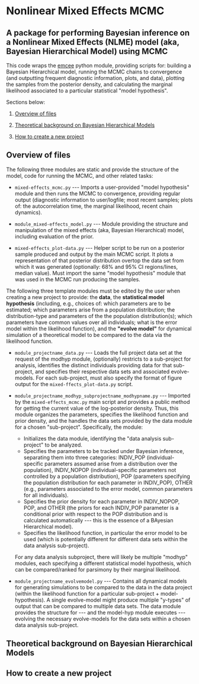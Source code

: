 # Nonlinear Mixed Effects MCMC 
## A package for performing Bayesian inference on a Nonlinear Mixed Effects (NLME) model (aka, Bayesian Hierarchical Model) using MCMC

This code wraps the [emcee](https://emcee.readthedocs.io/en/stable/) python module, providing scripts for: building a Bayesian Hierarchical model, running the MCMC chains to convergence (and outputting frequent diagnostic information, plots, and data), plotting the samples from the posterior density, and calculating the marginal likelihood associated to a particular statistical "model hypothesis".

Sections below:

1. [Overview of files](#overview-of-files)

2. [Theoretical background on Bayesian Hierarchical Models](#theoretical-background-on-bayesian-hierarchical-models)

3. [How to create a new project](#how-to-create-a-new-project)

## Overview of files

The following three modules are static and provide the structure of the model, code for running the MCMC, and other related tasks:

* `mixed-effects_mcmc.py` --- Imports a user-provided "model hypothesis" module and then runs the MCMC to convergence, providing regular output (diagnostic information to user/logfile; most recent samples; plots of: the autocorrelation time, the marginal likelihood, recent chain dynamics).

* `module_mixed-effects_model.py` --- Module providing the structure and manipulation of the mixed effects (aka, Bayesian Hierarchical) model, including evaluation of the prior.

* `mixed-effects_plot-data.py` --- Helper script to be run on a posterior sample produced and output by the main MCMC script.  It plots a representation of that posterior distribution overtop the data set from which it was generated (optionally: 68% and 95% CI regions/lines, median value). Must import the same "model hypothesis" module that was used in the MCMC run producing the samples.

The following three template modules must be edited by the user when creating a new project to provide: the **data**, the **statistical model hypothesis** (including, e.g., choices of: which parameters are to be estimated; which parameters arise from a population distribution; the distribution-type and parameters of the the population distribution(s); which parameters have common values over all individuals; what is the error model within the likelihood function), and the **"evolve model"** for dynamical simulation of a theoretical model to be compared to the data via the likelihood function.

* `module_projectname_data.py` --- Loads the full project data set at the request of the modhyp module, (optionally) restricts to a sub-project for analysis, identifies the distinct individuals providing data for that sub-project, and specifies their respective data sets and associated evolve-models. For each sub-project, must also specify the format of figure output for the `mixed-ffects_plot-data.py` script.

* `module_projectname_modhyp_subprojectname_modhypname.py` --- Imported by the `mixed-effects_mcmc.py` main script and provides a public method for getting the current value of the log-posterior density. Thus, this module organizes the parameters, specifies the likelihood function and prior density, and the handles the data sets provided by the data module for a chosen "sub-project".  Specifically, the module:
    * Initializes the data module, identifying the "data analysis sub-project" to be analyzed.
    * Specifies the parameters to be tracked under Bayesian inference, separating them into three categories: INDIV_POP (individual-specific parameters assumed arise from a distribution over the population), INDIV_NOPOP (individual-specific parameters not controlled by a population distribution), POP (parameters specifying the population distribution for each parameter in INDIV_POP), OTHER (e.g., parameters associated to the error model, common parameters for all individuals).
    * Specifies the prior density for each parameter in INDIV_NOPOP, POP, and OTHER (the priors for each INDIV_POP parameter is a conditional prior with respect to the POP distribution and is calculated automatically --- this is the essence of a BAyesian Hierarchical model).
    * Specifies the likelihood function, in particular the error model to be used (which is potentially different for different data sets within the data analysis sub-project).
    
  For any data analysis subproject, there will likely be multiple "modhyp" modules, each specifying a different statistical model hypothesis, which can be compared/ranked for parsimony by their marginal likelihood.

* `module_projectname_evolvemodel.py` --- Contains all dynamical models for generating simulations to be compared to the data in the data project (within the likelihood function for a particular sub-project + model-hypothesis). A single evolve-model might produce multiple "y-types" of output that can be compared to multiple data sets. The data module provides the structure for --- and the model-hyp module executes --- evolving the necessary evolve-models for the data sets within a chosen data analysis sub-project.

## Theoretical background on Bayesian Hierarchical Models

## How to create a new project

